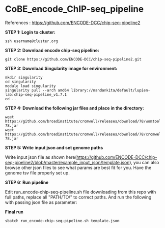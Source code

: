 # CoBE_encode_ChIP-seq_pipeline

References : https://github.com/ENCODE-DCC/chip-seq-pipeline2

**STEP 1: Login to cluster:**
```
ssh username@cluster.org
```

**STEP 2: Download encode chip-seq pipeline:**
```
git clone https://github.com/ENCODE-DCC/chip-seq-pipeline2.git
```

**STEP 3: Download Singularity image for environment:**
```
mkdir singularity
cd singularity
module load singularity
singularity pull --arch amd64 library://nandankita/default/lupien-lab:chip-seq-pipeline_v1.7.1
cd ..
```

**STEP 4: Download the following jar files and place in the directory:**
```
wget https://github.com/broadinstitute/cromwell/releases/download/78/womtool-78.jar
wget https://github.com/broadinstitute/cromwell/releases/download/78/cromwell-78.jar
```

**STEP 5: Write input json and set genome paths**

Write input json file as shown here(https://github.com/ENCODE-DCC/chip-seq-pipeline2/blob/master/example_input_json/template.json), you can also browse other json files to see what params are best fit for you. Have the genome tsv file properly set up.


**STEP 6: Run pipeline**

Edit run_encode-chip-seq-pipeline.sh file downloading from this repo with full paths, replace all "PATH/TO/" to correct paths. And run the following with passing json file as parameter:

**Final run**
```
sbatch run_encode-chip-seq-pipeline.sh template.json
```
